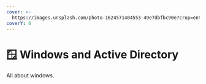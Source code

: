 ```yaml
---
cover: >-
  https://images.unsplash.com/photo-1624571404553-49e7dbfbc90e?crop=entropy&cs=srgb&fm=jpg&ixid=M3wxOTcwMjR8MHwxfHNlYXJjaHwxMHx8d2luZG93cyUyMG9zfGVufDB8fHx8MTY4ODAwOTQyNnww&ixlib=rb-4.0.3&q=85
coverY: 0
---
```


# 🪟 Windows and Active Directory

All about windows.
